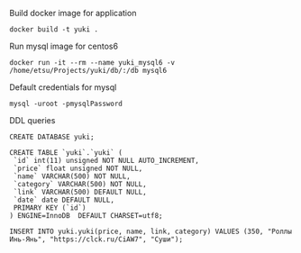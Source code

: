 Build docker image for application
```
docker build -t yuki .
```

Run mysql image for centos6
```
docker run -it --rm --name yuki_mysql6 -v /home/etsu/Projects/yuki/db/:/db mysql6
```

Default credentials for mysql
```
mysql -uroot -pmysqlPassword
```

DDL queries
```
CREATE DATABASE yuki;

CREATE TABLE `yuki`.`yuki` (
 `id` int(11) unsigned NOT NULL AUTO_INCREMENT,
 `price` float unsigned NOT NULL,
 `name` VARCHAR(500) NOT NULL,
 `category` VARCHAR(500) NOT NULL,
 `link` VARCHAR(500) DEFAULT NULL,
 `date` date DEFAULT NULL,
 PRIMARY KEY (`id`)
) ENGINE=InnoDB  DEFAULT CHARSET=utf8;

INSERT INTO yuki.yuki(price, name, link, category) VALUES (350, "Роллы Инь-Янь", "https://clck.ru/CiAW7", "Суши");
```
